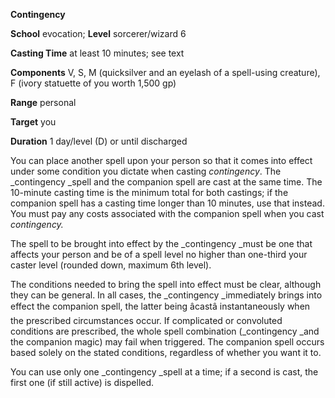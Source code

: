 **Contingency**

**School** evocation; **Level** sorcerer/wizard 6

**Casting Time** at least 10 minutes; see text

**Components** V, S, M (quicksilver and an eyelash of a spell-using creature), F (ivory statuette of you worth 1,500 gp)

**Range** personal

**Target** you

**Duration** 1 day/level (D) or until discharged

You can place another spell upon your person so that it comes into effect under some condition you dictate when casting _contingency_. The _contingency _spell and the companion spell are cast at the same time. The 10-minute casting time is the minimum total for both castings; if the companion spell has a casting time longer than 10 minutes, use that instead. You must pay any costs associated with the companion spell when you cast _contingency._

The spell to be brought into effect by the _contingency _must be one that affects your person and be of a spell level no higher than one-third your caster level (rounded down, maximum 6th level).

The conditions needed to bring the spell into effect must be clear, although they can be general. In all cases, the _contingency _immediately brings into effect the companion spell, the latter being âcastâ instantaneously when the prescribed circumstances occur. If complicated or convoluted conditions are prescribed, the whole spell combination (_contingency _and the companion magic) may fail when triggered. The companion spell occurs based solely on the stated conditions, regardless of whether you want it to.

You can use only one _contingency _spell at a time; if a second is cast, the first one (if still active) is dispelled.

